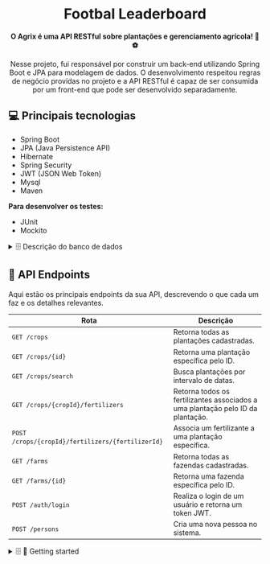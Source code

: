 <h1 align="center" style="font-weight: bold;">Footbal Leaderboard</h1>

<p align="center">
    <b>O Agrix é uma API RESTful sobre plantações e gerenciamento agrícola! 🌾⚽️</b>
</p>
<p align="center">
    Nesse projeto, fui responsável por construir um back-end utilizando Spring Boot e JPA para modelagem de dados. O desenvolvimento respeitou regras de negócio providas no projeto e a API RESTful é capaz de ser consumida por um front-end que pode ser desenvolvido separadamente.
</p>

<h2 id="technologies">💻 Principais tecnologias</h2>

- Spring Boot
- JPA (Java Persistence API)
- Hibernate
- Spring Security
- JWT (JSON Web Token)
- Mysql
- Maven

 <b> Para desenvolver os testes: </b>
 
- JUnit
- Mockito

<details>
  <summary>🗄️ Descrição do banco de dados</summary><br>


  <img src="./images/agrix-tabelas-fase-c.png" alt="Modelo database" width="600"/>

  Nesse modelo, temos as seguintes tabelas:
- `farm`: representa uma fazenda
- `crop`: representa uma plantação, e está em relacionamento `n:1` ("muitos para um") com a tabela `farm`
- `fertilizer`: esta nova tabela representa um fertilizante, e está em um relacionamento `n:n` ("muitos para muitos") com a tabela `crop`. Esse relacionamento é realizado através da tabela `crop_fertilizer`.
</details>

<h2 id="routes">📍 API Endpoints</h2>

Aqui estão os principais endpoints da sua API, descrevendo o que cada um faz e os detalhes relevantes.

| Rota                      | Descrição                                           |
|---------------------------|-----------------------------------------------------|
| `GET /crops`              | Retorna todas as plantações cadastradas.             |
| `GET /crops/{id}`         | Retorna uma plantação específica pelo ID.           |
| `GET /crops/search`       | Busca plantações por intervalo de datas.            |
| `GET /crops/{cropId}/fertilizers` | Retorna todos os fertilizantes associados a uma plantação pelo ID da plantação. |
| `POST /crops/{cropId}/fertilizers/{fertilizerId}` | Associa um fertilizante a uma plantação específica. |
| `GET /farms`              | Retorna todas as fazendas cadastradas.              |
| `GET /farms/{id}`         | Retorna uma fazenda específica pelo ID.             |
| `POST /auth/login`         | Realiza o login de um usuário e retorna um token JWT.|
| `POST /persons`           | Cria uma nova pessoa no sistema.                    |


<details>
  <summary>🗄️ 🚀 Getting started</summary><br>
<h3>Cloning</h3>

Após usar o comando acessar a pasta do projeto para fazer os próximos passos. Obs.: Com a configuração atual do projeto é necessário um database MySql para a aplicação rodar.

```bash
git clone your-project-url-in-github
```

<h3>Instalação</h3>

- Para instalar as dependências do projeto, execute:

```bash
mvn clean install
```

- Para instalar as dependências do projeto, execute:

```bash
mvn spring-boot:run
```

- Utilizando o comando para executar os containers docker através do docker compose

```bash
npm run compose:up
```
  
- Para acessar o back-end basta acessar a url http://localhost:8080/
</details>


